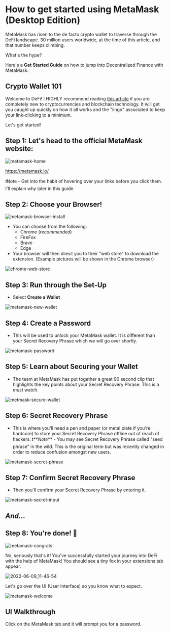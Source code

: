 # How to get started using MetaMask (Desktop Edition)

MetaMask has risen to the de facto crypto wallet to traverse through the DeFi landscape. 30 million users worldwide, at the time of this article, and that number keeps climbing.

What's the hype?

Here's a **Get Started Guide** on how to jump into Decentralized Finance with MetaMask.

## Crypto Wallet 101

Welcome to DeFi! I HIGHLY recommend reading [this article]() if you are completely new to cryptocurrencies and blockchain technology. It will get you caught up quickly on how it all works and the "lingo" associated to keep your link-clicking to a minimum. 

Let's get started!

## Step 1: Let's head to the official MetaMask website:

![metamask-home](https://user-images.githubusercontent.com/17716182/173207762-1c1f118c-d98a-4f9e-8bf4-e2826bf0d083.png)

https://metamask.io/

❗️Note - Get into the habit of hovering over your links before you click them. I'll explain why later in this guide.

## Step 2: Choose your Browser!

![metamask-browser-install](https://user-images.githubusercontent.com/17716182/173207784-9aea1c1f-4bd9-4a8e-b11c-d927a4a1753b.png)

- You can choose from the following:
  - Chrome (_recommended_)
  - FireFox
  - Brave
  - Edge
- Your browser will then direct you to their "web store" to download the extension. (Example pictures will be shown in the Chrome browser)

![chrome-web-store](https://user-images.githubusercontent.com/17716182/173207798-2e298f75-1e20-41c5-bd28-e3946b5d071c.png)

## Step 3: Run through the Set-Up

- Select **Create a Wallet**

![metamask-new-wallet](https://user-images.githubusercontent.com/17716182/173207807-3b03ad08-84a7-40f3-b335-df2ddddeae17.png)

## Step 4: Create a Password

- This will be used to unlock your MetaMask wallet. It is different than your Secret Recovery Phrase which we will go over shortly.

![metamask-password](https://user-images.githubusercontent.com/17716182/173207815-3697a21c-5a5f-488b-9e25-c999df742ea7.png)

## Step 5: Learn about Securing your Wallet

- The team at MetaMask has put together a great 90 second clip that highlights the key points about your Secret Recovery Phrase. This is a _must_ watch.

![metmask-secure-wallet](https://user-images.githubusercontent.com/17716182/173207822-7da62974-92d5-4911-8bb2-72d5bf7c3570.png)

## Step 6: Secret Recovery Phrase

- This is where you'll need a pen and paper (or metal plate if you're hardcore) to store your Secret Recovery Phrase offline out of reach of hackers.
  ❗️**_Note_** - You may see Secret Recovery Phrase called "seed phrase" in the wild. This is the original term but was recently changed in order to reduce confusion amongst new users.

![metamask-secret-phrase](https://user-images.githubusercontent.com/17716182/173207832-f8f193a9-3ed4-4b90-af5f-fbf2714a071b.png)

## Step 7: Confirm Secret Recovery Phrase

- Then you'll confirm your Secret Recovery Phrase by entering it.

![metamask-secret-input](https://user-images.githubusercontent.com/17716182/173207841-6ad0d8cd-0875-4c50-ba6f-eac002a995b4.png)

## _And..._

## Step 8: You're done! 🥳

![metamask-congrats](https://user-images.githubusercontent.com/17716182/173207846-682b38d0-eecf-4bc7-a1fc-ae27044c5003.png)

No, seriously that's it! You've successfully started your journey into DeFi with the help of MetaMask! You should see a tiny fox in your extensions tab appear.

![2022-06-09_11-46-54](https://user-images.githubusercontent.com/17716182/173207860-70e5f5d4-d120-4127-944d-48cbf59b55c1.png)

Let's go over the UI (User Interface) so you know what to expect.

![metamask-welcome](https://user-images.githubusercontent.com/17716182/173207874-7f8f2e58-a8e8-47d1-ba3b-b07ea0443fcd.png)

## UI Walkthrough

Click on the MetaMask tab and it will prompt you for a password.
